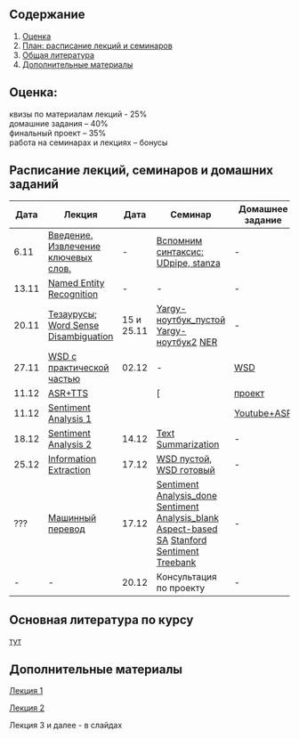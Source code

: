 ## Содержание
1. [Оценка](#score)
2. [План: расписание лекций и семинаров](#sched)
3. [Общая литература](#ref)
4. [Дополнительные материалы](#add)

## Оценка:<br><a name="score"/>
квизы по материалам лекций - 25%<br>
домашние задания – 40% <br>
финальный проект – 35%<br>
работа на семинарах и лекциях – бонусы<br>

## Расписание лекций, семинаров и домашних заданий<a name="sched"/>
|Дата|Лекция|Дата|Семинар|Домашнее задание|Дедлайн|
|-|-|-|-|-|-|
|6.11|[Введение. Извлечение ключевых слов.](Slides/1_Keywords.ipynb)|-|[Вспомним синтаксис: UDpipe, stanza](seminar/1_Keywords.ipynb)|-|-|
|13.11|[Named Entity Recognition](Slides/3_NER.ipynb)|-|-|-|-|
|20.11|[Тезаурусы](Slides/4_Thesauri.ipynb); [Word Sense Disambiguation](Slides/5_WSD.ipynb)|15 и 25.11|[Yargy-ноутбук_пустой](https://colab.research.google.com/drive/1rxU4VeAxOrLiCwolaD35xh5ow9qxJLXp#scrollTo=nQQVuZfTSOrd) [Yargy-ноутбук2](https://colab.research.google.com/drive/1BSuvHgeoARGEgGrDDBElCMIMAPWGA-WK?usp=sharing) [NER](https://colab.research.google.com/drive/1BSuvHgeoARGEgGrDDBElCMIMAPWGA-WK?usp=sharing)|-|-|
|27.11|[WSD с практической частью](Slides/5_WSD.ipynb)|02.12| -|[WSD](hw/hw1.md)|6.12 23:59мск|
|11.12|[ASR+TTS](Slides/ASR_TTS.ipynb)||[|[проект](https://docs.google.com/document/d/1eqTKOC3aJzA8TZphVE4Legw7CSGtvSgRpq-YuUkV8HM/edit?usp=sharing)||
|11.12|[Sentiment Analysis 1](Slides/7_Sentiment.ipynb)|||[Youtube+ASR](hw/hw2.md)|20.12 23:59мск|
|18.12|[Sentiment Analysis 2](Slides/8_Sentiment.ipynb)|14.12|[Text Summarization](https://colab.research.google.com/drive/1HQJYCF5pHI7o1MHqqPbU4y92WoZd-Ynr?usp=sharing)|-|-|
|25.12|[Information Extraction](Slides/8-information-extraction.pptx)|17.12|[WSD пустой](https://colab.research.google.com/drive/1mYGpAt_9c3pvun6ulPPcbMyGUzqZFhW8?usp=sharing), [WSD готовый](https://colab.research.google.com/drive/1N62NG-apwwzRqMXWkYnLZxCyLTpHYXnM?usp=sharing)|-|-|
|???|[Машинный перевод](Slides/mt.pptx)|17.12| [Sentiment Analysis_done](https://colab.research.google.com/drive/1DELvJlP9SW6B7xEdtC1n2vMwzrLBOUqz) [Sentiment Analysis_blank](https://colab.research.google.com/drive/1DELvJlP9SW6B7xEdtC1n2vMwzrLBOUqz) [Aspect-based SA](https://colab.research.google.com/drive/1TfMaNkB-8fjnjZuEdVtgrIwHtL9Bi4x8) [Stanford Sentiment Treebank](https://colab.research.google.com/drive/1D0JEK_p2LJuF_Hd35QJ2PlujFB87bQUp?usp=sharing)|-|-|
|-|-|20.12|Консультация по проекту|-|-|

## Основная литература по курсу<a name="ref"/>
[тут](References.md)

## Дополнительные материалы<a name="add"/>
[Лекция 1](Notes/1.md)

[Лекция 2](Notes/2.md)

Лекция 3 и далее - в слайдах
